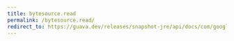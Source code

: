```yaml
---
title: bytesource.read
permalink: /bytesource.read/
redirect_to: https://guava.dev/releases/snapshot-jre/api/docs/com/google/common/io/ByteSource.html#read--
---
```

